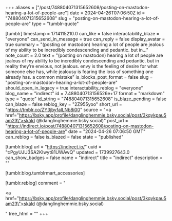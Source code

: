 +++
aliases = ["/post/748804071315652608/posting-on-mastodon-hearing-a-lot-of-people-are"]
date = 2024-04-26T07:06:50Z
id = "748804071315652608"
slug = "posting-on-mastodon-hearing-a-lot-of-people-are"
type = "tumblr-quote"

[tumblr]
timestamp = 1714115210.0
can_like = false
interactability_blaze = "everyone"
can_send_in_message = true
can_reply = false
display_avatar = true
summary = "(posting on mastodon) hearing a lot of people are jealous of my ability to be incredibly condescending and pedantic. but in..."
note_count = 2.0
text = "(posting on mastodon) hearing a lot of people are jealous of my ability to be incredibly condescending and pedantic. but in reality they&rsquo;re envious, not jealous. envy is the feeling of desire for what someone else has, while jealousy is fearing the loss of something one already has. a common mistake"
is_blocks_post_format = false
slug = "posting-on-mastodon-hearing-a-lot-of-people-are"
should_open_in_legacy = true
interactability_reblog = "everyone"
blog_name = "indirect"
id = 7.488040713156526e+17
format = "markdown"
type = "quote"
id_string = "748804071315652608"
is_blaze_pending = false
can_blaze = false
reblog_key = "2Z955yoo"
short_url = "https://tmblr.co/ZY3jbyfaILNb8i00"
source = "<a href=\"https://bsky.app/profile/danglinghemmie.bsky.social/post/3kqykpau5am23\">skáld (@danglinghemmie.bsky.social)</a>"
post_url = "https://indirect.io/post/748804071315652608/posting-on-mastodon-hearing-a-lot-of-people-are"
date = "2024-04-26 07:06:50 GMT"
can_reblog = false
is_blazed = false
state = "published"

[tumblr.blog]
url = "https://indirect.io/"
uuid = "t:PgyUJU3SA2Klwyt81UWAwQ"
updated = 1739927643.0
can_show_badges = false
name = "indirect"
title = "indirect"
description = ""

[tumblr.blog.tumblrmart_accessories]

[tumblr.reblog]
comment = "<p><a href=\"https://bsky.app/profile/danglinghemmie.bsky.social/post/3kqykpau5am23\">skáld (@danglinghemmie.bsky.social)</a></p>"
tree_html = ""
+++
